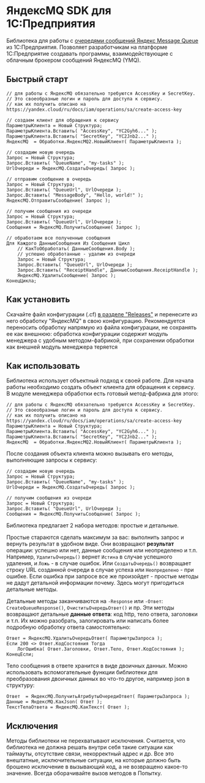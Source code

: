 # ЯндексMQ SDK для 1С:Предприятия

Библиотека для работы с [очередями сообщений Яндекс Message Queue](https://yandex.cloud/ru/services/message-queue) из 1С:Предприятия. 
Позволяет разработчикам на платформе 1С:Предприятие создавать программы, взаимодействующие с облачным брокером сообщений ЯндексMQ (YMQ).

## Быстрый старт

```bsl
// для работы с ЯндексMQ обязательно требуются AccessKey и SecretKey.
// Это своеобразные логин и пароль для доступа к сервису.
// как их получить описано на https://yandex.cloud/ru/docs/iam/operations/sa/create-access-key

// создаем клиент для обращения к сервису
ПараметрыКлиента = Новый Структура;
ПараметрыКлиента.Вставить( "AccessKey", "YC2Gyh6..." );
ПараметрыКлиента.Вставить( "SecretKey", "YC2Jnb2..." );
ЯндексMQ  = Обработки.ЯндексMQ2.НовыйКлиент( ПараметрыКлиента );

// создадим новую очередь
Запрос = Новый Структура;
Запрос.Вставить( "QueueName", "my-tasks" );
UrlОчереди = ЯндексMQ.СоздатьОчередь( Запрос );

// отправим сообщение в очередь
Запрос = Новый Структура;
Запрос.Вставить( "QueueUrl", UrlОчереди );
Запрос.Вставить( "MessageBody", "Hello, world!" );
ЯндексMQ.ОтправитьСообщение( Запрос );

// получим сообщения из очереди
Запрос = Новый Структура;
Запрос.Вставить( "QueueUrl", UrlОчереди );
Сообщения = ЯндексMQ.ПолучитьСообщение( Запрос );

// обработаем все полученные сообщения
Для Каждого ДанныеСообщения Из Сообщения Цикл
    // КакТоОбработать( ДанныеСообщения.Body );
    // успешно обработанные - удалим из очереди
    Запрос = Новый Структура;
    Запрос.Вставить( "QueueUrl", UrlОчереди );
    Запрос.Вставить( "ReceiptHandle", ДанныеСообщения.ReceiptHandle );
    ЯндексMQ.УдалитьСообщение( Запрос );
КонецЦикла;
```
## Как установить

Скачайте файл конфигурации (.cf) [в разделе "Releases"](https://github.com/leemuar/yandexmq-sdk-1c/releases) и перенесите из него обработку "ЯндексMQ" в свою конфигурацию.
Рекомендуется переносить обработку напрямую из файла конфигурации, не сохранять ее как внешнюю: обработка конфигурации содержит модуль менеджера с удобным методом-фабрикой, при сохранении обработки как внешней  модуль менеджера теряется

## Как использовать

Библиотека использует объектный подход к своей работе. Для начала работы необходимо создать объект клиента для обращения к сервису. В модуле менеджера обработки есть готовый метод-фабрика для этого:

```bsl
// для работы с ЯндексMQ обязательно требуются AccessKey и SecretKey.
// Это своеобразные логин и пароль для доступа к сервису.
// как их получить описано на https://yandex.cloud/ru/docs/iam/operations/sa/create-access-key
ПараметрыКлиента = Новый Структура;
ПараметрыКлиента.Вставить( "AccessKey", "YC2Gyh6..." );
ПараметрыКлиента.Вставить( "SecretKey", "YC2Jnb2..." );
ЯндексMQ  = Обработки.ЯндексMQ2.НовыйКлиент( ПараметрыКлиента );
```

После создания объекта клиента можно вызывать его методы, выполняющие запросы к сервису:

```bsl
// создадим новую очередь
Запрос = Новый Структура;
Запрос.Вставить( "QueueName", "my-tasks" );
UrlОчереди = ЯндексMQ.СоздатьОчередь( Запрос );

// получим сообщения из очереди
Запрос = Новый Структура;
Запрос.Вставить( "QueueUrl", UrlОчереди );
Сообщения = ЯндексMQ.ПолучитьСообщение( Запрос );
```

Библиотека предлагает 2 набора методов: простые и детальные. 

Простые стараются сделать максимум за вас: выполнить запрос и вернуть результат в удобном виде. Они возвращают **результат** операции: успешно или нет, данные сообщения или неопределено и т.п. Например, `УдалитьОчередь()` вернет `Истина` в случае успешного удаления, и `Ложь` - в случае ошибок. Или `СоздатьОчередь()` возвращает строку URL созданной очереди в случае успеха или `Неопределено` - при ошибке. Если ошибка при запросе все же произойдет - простые методы не дадут детальной информации почему. Здесь могут пригодиться детальные методы.

Детальные методы заканчиваются на `-Response` или `-Ответ`: `CreateQueueResponse()`, `ОчиститьОчередьОтвет()` и пр. Эти методы возвращают детальные **данные ответа**: код http, тело ответа, заголовки и т.п. Их можно разобрать, залогировать или написать более подробную обработку ответа самостоятельно:

```bsl
Ответ = ЯндексMQ.УдалитьОчередьОтвет( ПараметрыЗапроса );
Если 200 <> Ответ.КодСостояния Тогда
    ЛогОшибка( Ответ.Заголовки, Ответ.Тело, Ответ.КодСостояния );
КонецЕсли;
```

Тело сообщения в ответе хранится в виде двоичных данных. Можно использовать вспомогательные функции библиотеки для преобразования двоичных данных во что-то другое, например json в структуру:

```bsl
Ответ  = ЯндексMQ.ПолучитьАтрибутыОчередиОтвет( ПараметрыЗапроса );
Данные = ЯндексMQ.КакJson( Ответ );
ТекстТелаОтвета = ЯндексMQ.КакТекст( Ответ );
```

## Исключения

Методы библиотеки не перехватывают исключения. Считается, что библиотека не должна решать внутри себя такие ситуации как таймауты, отсутствие связи, некорректный адрес и др. Все это внештатные, исключительные ситуации, на которые должно быть брошено исключение в вызывающий код, а не возвращено какое-то значение. Всегда оборачивайте вызов методов в Попытку.
